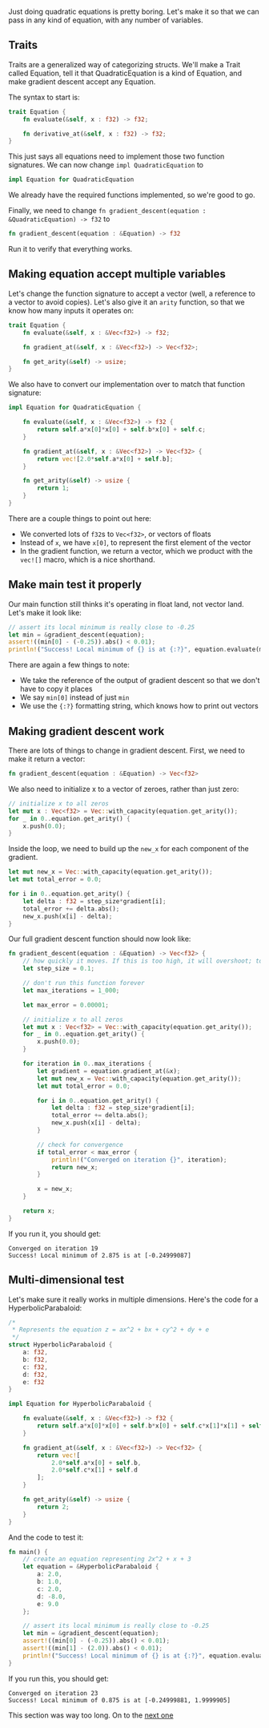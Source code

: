 
Just doing quadratic equations is pretty boring.
Let's make it so that we can pass in any kind of equation, with any number of variables.

## Traits
Traits are a generalized way of categorizing structs.
We'll make a Trait called Equation, tell it that QuadraticEquation is a kind of Equation, and make gradient descent accept any Equation.

The syntax to start is:
```rust
trait Equation {
    fn evaluate(&self, x : f32) -> f32;

    fn derivative_at(&self, x : f32) -> f32;
}
```
This just says all equations need to implement those two function signatures.
We can now change `impl QuadraticEquation` to
```rust
impl Equation for QuadraticEquation
```
We already have the required functions implemented, so we're good to go.

Finally, we need to change `fn gradient_descent(equation : &QuadraticEquation) -> f32` to
```rust
fn gradient_descent(equation : &Equation) -> f32
```

Run it to verify that everything works.

## Making equation accept multiple variables
Let's change the function signature to accept a vector (well, a reference to a vector to avoid copies).
Let's also give it an `arity` function, so that we know how many inputs it operates on:

```rust
trait Equation {
    fn evaluate(&self, x : &Vec<f32>) -> f32;

    fn gradient_at(&self, x : &Vec<f32>) -> Vec<f32>;

    fn get_arity(&self) -> usize;
}
```

We also have to convert our implementation over to match that function signature:
```rust
impl Equation for QuadraticEquation {

    fn evaluate(&self, x : &Vec<f32>) -> f32 {
        return self.a*x[0]*x[0] + self.b*x[0] + self.c;
    }

    fn gradient_at(&self, x : &Vec<f32>) -> Vec<f32> {
        return vec![2.0*self.a*x[0] + self.b];
    }

    fn get_arity(&self) -> usize {
        return 1;
    }
}
```
There are a couple things to point out here:
- We converted lots of `f32`s to `Vec<f32>`, or vectors of floats
- Instead of `x`, we have `x[0]`, to represent the first element of the vector
- In the gradient function, we return a vector, which we product with the `vec![]` macro, which is a nice shorthand.

## Make main test it properly
Our main function still thinks it's operating in float land, not vector land.
Let's make it look like:
```rust
// assert its local minimum is really close to -0.25
let min = &gradient_descent(equation);
assert!((min[0] - (-0.25)).abs() < 0.01);
println!("Success! Local minimum of {} is at {:?}", equation.evaluate(min), min)
```
There are again a few things to note:
- We take the reference of the output of gradient descent so that we don't have to copy it places
- We say `min[0]` instead of just `min`
- We use the `{:?}` formatting string, which knows how to print out vectors

## Making gradient descent work
There are lots of things to change in gradient descent.
First, we need to make it return a vector:
```rust
fn gradient_descent(equation : &Equation) -> Vec<f32>
```

We also need to initialize x to a vector of zeroes, rather than just zero:
```rust
// initialize x to all zeros
let mut x : Vec<f32> = Vec::with_capacity(equation.get_arity());
for _ in 0..equation.get_arity() {
    x.push(0.0);
}
```

Inside the loop, we need to build up the `new_x` for each component of the gradient.
```rust
let mut new_x = Vec::with_capacity(equation.get_arity());
let mut total_error = 0.0;

for i in 0..equation.get_arity() {
    let delta : f32 = step_size*gradient[i];
    total_error += delta.abs();
    new_x.push(x[i] - delta);
}
```

Our full gradient descent function should now look like:
```rust
fn gradient_descent(equation : &Equation) -> Vec<f32> {
    // how quickly it moves. If this is too high, it will overshoot; too low, and it will be slow
    let step_size = 0.1;

    // don't run this function forever
    let max_iterations = 1_000;

    let max_error = 0.00001;

    // initialize x to all zeros
    let mut x : Vec<f32> = Vec::with_capacity(equation.get_arity());
    for _ in 0..equation.get_arity() {
        x.push(0.0);
    }

    for iteration in 0..max_iterations {
        let gradient = equation.gradient_at(&x);
        let mut new_x = Vec::with_capacity(equation.get_arity());
        let mut total_error = 0.0;

        for i in 0..equation.get_arity() {
            let delta : f32 = step_size*gradient[i];
            total_error += delta.abs();
            new_x.push(x[i] - delta);
        }

        // check for convergence
        if total_error < max_error {
            println!("Converged on iteration {}", iteration);
            return new_x;
        }

        x = new_x;
    }

    return x;
}
```

If you run it, you should get:
```text
Converged on iteration 19
Success! Local minimum of 2.875 is at [-0.24999087]
```

## Multi-dimensional test
Let's make sure it really works in multiple dimensions.
Here's the code for a HyperbolicParabaloid:
```rust
/*
 * Represents the equation z = ax^2 + bx + cy^2 + dy + e
 */
struct HyperbolicParabaloid {
    a: f32,
    b: f32,
    c: f32,
    d: f32,
    e: f32
}

impl Equation for HyperbolicParabaloid {

    fn evaluate(&self, x : &Vec<f32>) -> f32 {
        return self.a*x[0]*x[0] + self.b*x[0] + self.c*x[1]*x[1] + self.d*x[1] + self.e;
    }

    fn gradient_at(&self, x : &Vec<f32>) -> Vec<f32> {
        return vec![
            2.0*self.a*x[0] + self.b,
            2.0*self.c*x[1] + self.d
        ];
    }

    fn get_arity(&self) -> usize {
        return 2;
    }
}
```

And the code to test it:
```rust
fn main() {
    // create an equation representing 2x^2 + x + 3
    let equation = &HyperbolicParabaloid {
        a: 2.0,
        b: 1.0,
        c: 2.0,
        d: -8.0,
        e: 9.0
    };

    // assert its local minimum is really close to -0.25
    let min = &gradient_descent(equation);
    assert!((min[0] - (-0.25)).abs() < 0.01);
    assert!((min[1] - (2.0)).abs() < 0.01);
    println!("Success! Local minimum of {} is at {:?}", equation.evaluate(min), min)
}
```

If you run this, you should get:
```text
Converged on iteration 23
Success! Local minimum of 0.875 is at [-0.24999881, 1.9999905]
```

This section was way too long.
On to the [next one](rust-07.md)